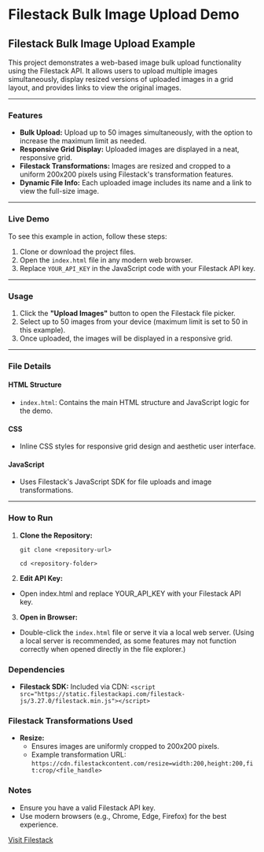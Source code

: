 # Filestack Bulk Image Upload Demo

## Filestack Bulk Image Upload Example

This project demonstrates a web-based image bulk upload functionality using the Filestack API. It allows users to upload multiple images simultaneously, display resized versions of uploaded images in a grid layout, and provides links to view the original images.

---

### Features
- **Bulk Upload:** Upload up to 50 images simultaneously, with the option to increase the maximum limit as needed.
- **Responsive Grid Display:** Uploaded images are displayed in a neat, responsive grid.
- **Filestack Transformations:** Images are resized and cropped to a uniform 200x200 pixels using Filestack's transformation features.
- **Dynamic File Info:** Each uploaded image includes its name and a link to view the full-size image.

---

### Live Demo

To see this example in action, follow these steps:
1. Clone or download the project files.
2. Open the `index.html` file in any modern web browser.
3. Replace `YOUR_API_KEY` in the JavaScript code with your Filestack API key.

---

### Usage

1. Click the **"Upload Images"** button to open the Filestack file picker.
2. Select up to 50 images from your device (maximum limit is set to 50 in this example).
3. Once uploaded, the images will be displayed in a responsive grid.

---

### File Details

#### HTML Structure
- `index.html`: Contains the main HTML structure and JavaScript logic for the demo.

#### CSS
- Inline CSS styles for responsive grid design and aesthetic user interface.

#### JavaScript
- Uses Filestack's JavaScript SDK for file uploads and image transformations.

---

### How to Run

1. **Clone the Repository:**

   `git clone <repository-url>`
   
   `cd <repository-folder>`

3. **Edit API Key:**

- Open index.html and replace YOUR_API_KEY with your Filestack API key.

3. **Open in Browser:**

- Double-click the `index.html` file or serve it via a local web server. (Using a local server is recommended, as some features may not function correctly when opened directly in the file explorer.)

### Dependencies

- **Filestack SDK:** Included via CDN:
  `<script src="https://static.filestackapi.com/filestack-js/3.27.0/filestack.min.js"></script>`

### Filestack Transformations Used

- **Resize:**
  - Ensures images are uniformly cropped to 200x200 pixels.
  - Example transformation URL:
    `https://cdn.filestackcontent.com/resize=width:200,height:200,fit:crop/<file_handle>`

### Notes

- Ensure you have a valid Filestack API key.
- Use modern browsers (e.g., Chrome, Edge, Firefox) for the best experience.

[Visit Filestack](https://www.filestack.com)
